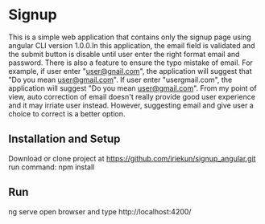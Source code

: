 # Signup

This is a simple web application that contains only the signup page using angular CLI version 1.0.0.In this application, the email field is validated and the submit button is disable until user enter the right format email and password. There is also a feature to ensure the typo mistake of email. For example, if user enter "user@gnail.com", the application will suggest that "Do you mean user@gmail.com". If user enter "usergmail.com", the application will suggest "Do you mean user@gmail.com". From my point of view, auto correction of email doesn't really provide good user experience and it may irriate user instead. However, suggesting email and give user a choice to correct is a better option.

## Installation and Setup

Download or clone project at https://github.com/iriekun/signup_angular.git
run command: 
npm install

## Run

ng serve
open browser and type http://localhost:4200/


